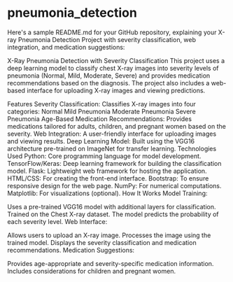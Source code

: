 # pneumonia_detection

Here's a sample README.md for your GitHub repository, explaining your X-ray Pneumonia Detection Project with severity classification, web integration, and medication suggestions:

X-Ray Pneumonia Detection with Severity Classification
This project uses a deep learning model to classify chest X-ray images into severity levels of pneumonia (Normal, Mild, Moderate, Severe) and provides medication recommendations based on the diagnosis. The project also includes a web-based interface for uploading X-ray images and viewing predictions.

Features
Severity Classification: Classifies X-ray images into four categories:
Normal
Mild Pneumonia
Moderate Pneumonia
Severe Pneumonia
Age-Based Medication Recommendations: Provides medications tailored for adults, children, and pregnant women based on the severity.
Web Integration: A user-friendly interface for uploading images and viewing results.
Deep Learning Model: Built using the VGG16 architecture pre-trained on ImageNet for transfer learning.
Technologies Used
Python: Core programming language for model development.
TensorFlow/Keras: Deep learning framework for building the classification model.
Flask: Lightweight web framework for hosting the application.
HTML/CSS: For creating the front-end interface.
Bootstrap: To ensure responsive design for the web page.
NumPy: For numerical computations.
Matplotlib: For visualizations (optional).
How It Works
Model Training:

Uses a pre-trained VGG16 model with additional layers for classification.
Trained on the Chest X-ray dataset.
The model predicts the probability of each severity level.
Web Interface:

Allows users to upload an X-ray image.
Processes the image using the trained model.
Displays the severity classification and medication recommendations.
Medication Suggestions:

Provides age-appropriate and severity-specific medication information.
Includes considerations for children and pregnant women.
